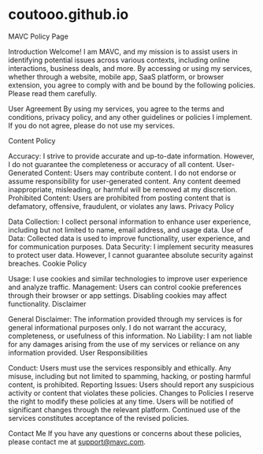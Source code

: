 # coutooo.github.io

MAVC Policy Page

Introduction
Welcome! I am MAVC, and my mission is to assist users in identifying potential issues across various contexts, including online interactions, business deals, and more. By accessing or using my services, whether through a website, mobile app, SaaS platform, or browser extension, you agree to comply with and be bound by the following policies. Please read them carefully.

User Agreement
By using my services, you agree to the terms and conditions, privacy policy, and any other guidelines or policies I implement. If you do not agree, please do not use my services.

Content Policy

Accuracy: I strive to provide accurate and up-to-date information. However, I do not guarantee the completeness or accuracy of all content.
User-Generated Content: Users may contribute content. I do not endorse or assume responsibility for user-generated content. Any content deemed inappropriate, misleading, or harmful will be removed at my discretion.
Prohibited Content: Users are prohibited from posting content that is defamatory, offensive, fraudulent, or violates any laws.
Privacy Policy

Data Collection: I collect personal information to enhance user experience, including but not limited to name, email address, and usage data.
Use of Data: Collected data is used to improve functionality, user experience, and for communication purposes.
Data Security: I implement security measures to protect user data. However, I cannot guarantee absolute security against breaches.
Cookie Policy

Usage: I use cookies and similar technologies to improve user experience and analyze traffic.
Management: Users can control cookie preferences through their browser or app settings. Disabling cookies may affect functionality.
Disclaimer

General Disclaimer: The information provided through my services is for general informational purposes only. I do not warrant the accuracy, completeness, or usefulness of this information.
No Liability: I am not liable for any damages arising from the use of my services or reliance on any information provided.
User Responsibilities

Conduct: Users must use the services responsibly and ethically. Any misuse, including but not limited to spamming, hacking, or posting harmful content, is prohibited.
Reporting Issues: Users should report any suspicious activity or content that violates these policies.
Changes to Policies
I reserve the right to modify these policies at any time. Users will be notified of significant changes through the relevant platform. Continued use of the services constitutes acceptance of the revised policies.

Contact Me
If you have any questions or concerns about these policies, please contact me at support@mavc.com.

